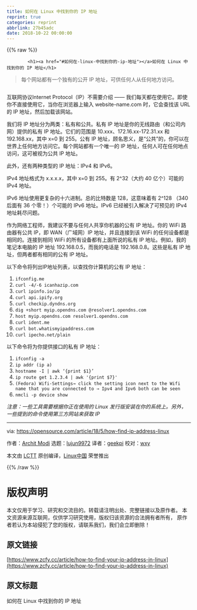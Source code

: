 ```yaml
---
title: 如何在 Linux 中找到你的 IP 地址
reprint: true
categories: reprint
abbrlink: 27b45adc
date: 2018-10-22 00:00:00
---
```


{{% raw %}}

            <h1><a href="#如何在-linux-中找到你的-ip-地址"></a>如何在 Linux 中找到你的 IP 地址</h1>
<blockquote>
<p>每个网站都有一个独有的公开 IP 地址，可供任何人从任何地方访问。</p>
</blockquote>
<p><a href="https://camo.githubusercontent.com/ea0ec36e18dbe3e08c46d91dcd73c85ac58df23c/68747470733a2f2f6f70656e736f757263652e636f6d2f73697465732f64656661756c742f66696c65732f7374796c65732f696d6167652d66756c6c2d73697a652f7075626c69632f6c6561642d696d616765732f736174656c6c6974655f726164696f5f6c6f636174696f6e2e6a70673f69746f6b3d4b4a554b53423678"><img src="https://p0.ssl.qhimg.com/t019eb801d7c514fb58.jpg" alt=""></a></p>
<p>互联网协议Internet Protocol（IP）不需要介绍 —— 我们每天都在使用它。即使你不直接使用它，当你在浏览器上输入 website-name.com 时，它会查找该 URL 的 IP 地址，然后加载该网站。</p>
<p>我们将 IP 地址分为两类：私有和公共。私有 IP 地址是你的无线路由（和公司内网）提供的私有 IP 地址。它们的范围是 10.xxx、172.16.xx-172.31.xx 和 192.168.xx，其中 x=0 到 255。公有 IP 地址，顾名思义，是“公共”的，你可以在世界上任何地方访问它。每个网站都有一个唯一的 IP 地址，任何人可在任何地点访问，这可被视为公共 IP 地址。</p>
<p>此外，还有两种类型的 IP 地址：IPv4 和 IPv6。</p>
<p>IPv4 地址格式为 x.x.x.x，其中 x=0 到 255。有 2^32（大约 40 亿个）可能的 IPv4 地址。</p>
<p>IPv6 地址使用更复杂的十六进制。总的比特数是 128，这意味着有 2^128 （340 后面有 36 个零！）个可能的 IPv6 地址。IPv6 已经被引入解决了可预见的 IPv4 地址耗尽问题。</p>
<p>作为网络工程师，我建议不要与任何人共享你机器的公有 IP 地址。你的 WiFi 路由器有公共 IP，即 WAN（广域网）IP 地址，并且连接到该 WiFi 的任何设备都是相同的。连接到相同 WiFi 的所有设备都有上面所说的私有 IP 地址。例如，我的笔记本电脑的 IP 地址 192.168.0.5，而我的电话是 192.168.0.8。这些是私有 IP 地址，但两者都有相同的公有 IP 地址。</p>
<p>以下命令将列出IP地址列表，以查找你计算机的公有 IP 地址：</p>
<ol>
<li><code>ifconfig.me</code></li>
<li><code>curl -4/-6 icanhazip.com</code></li>
<li><code>curl ipinfo.io/ip</code></li>
<li><code>curl api.ipify.org</code></li>
<li><code>curl checkip.dyndns.org</code></li>
<li><code>dig +short myip.opendns.com @resolver1.opendns.com</code></li>
<li><code>host myip.opendns.com resolver1.opendns.com</code></li>
<li><code>curl ident.me</code></li>
<li><code>curl bot.whatismyipaddress.com</code></li>
<li><code>curl ipecho.net/plain</code></li>
</ol>
<p>以下命令将为你提供接口的私有 IP 地址：</p>
<ol>
<li><code>ifconfig -a</code></li>
<li><code>ip addr (ip a)</code></li>
<li><code>hostname -I | awk ‘{print $1}’</code></li>
<li><code>ip route get 1.2.3.4 | awk '{print $7}'</code></li>
<li><code>(Fedora) Wifi-Settings→ click the setting icon next to the Wifi name that you are connected to → Ipv4 and Ipv6 both can be seen</code></li>
<li><code>nmcli -p device show</code></li>
</ol>
<p><em>注意：一些工具需要根据你正在使用的 Linux 发行版安装在你的系统上。另外，一些提到的命令使用第三方网站来获取 IP</em></p>
<hr>
<p>via: <a href="https://opensource.com/article/18/5/how-find-ip-address-linux">https://opensource.com/article/18/5/how-find-ip-address-linux</a></p>
<p>作者：<a href="https://opensource.com/users/architmodi">Archit Modi</a> 选题：<a href="https://github.com/lujun9972">lujun9972</a> 译者：<a href="https://github.com/geekpi">geekpi</a> 校对：<a href="https://github.com/wxy">wxy</a></p>
<p>本文由 <a href="https://github.com/LCTT/TranslateProject">LCTT</a> 原创编译，<a href="https://linux.cn/">Linux中国</a> 荣誉推出</p>

          
{{% /raw %}}

# 版权声明
本文仅用于学习、研究和交流目的。转载请注明出处、完整链接以及原作者。
本文资源来源互联网，仅供学习研究使用，版权归该资源的合法拥有者所有，
原作者若认为本站侵犯了您的版权，请联系我们，我们会立即删除！

## 原文链接
[https://www.zcfy.cc/article/how-to-find-your-ip-address-in-linux](https://www.zcfy.cc/article/how-to-find-your-ip-address-in-linux)

## 原文标题
如何在 Linux 中找到你的 IP 地址
